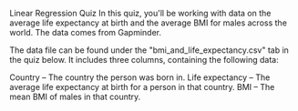 Linear Regression Quiz
In this quiz, you'll be working with data on the average life expectancy at birth and the average BMI for males across the world. The data comes from Gapminder.

The data file can be found under the "bmi_and_life_expectancy.csv" tab in the quiz below. It includes three columns, containing the following data:

Country – The country the person was born in.
Life expectancy – The average life expectancy at birth for a person in that country.
BMI – The mean BMI of males in that country.

